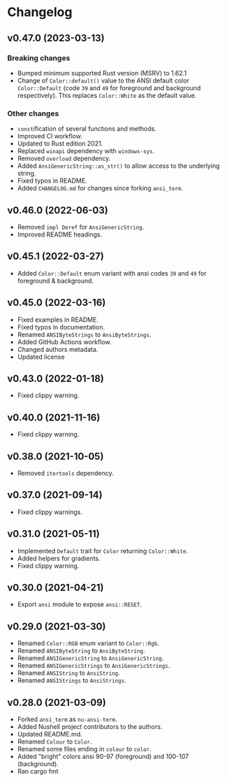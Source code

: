 # Changelog

## v0.47.0 (2023-03-13)

### Breaking changes

- Bumped minimum supported Rust version (MSRV) to 1.62.1
- Change of `Color::default()` value to the ANSI default color `Color::Default` (code `39` and `49` for foreground and background respectively). This replaces `Color::White` as the default value.

### Other changes

- `const`ification of several functions and methods.
- Improved CI workflow.
- Updated to Rust edition 2021.
- Replaced `winapi` dependency with `windows-sys`.
- Removed `overload` dependency.
- Added `AnsiGenericString::as_str()` to allow access to the underlying string.
- Fixed typos in README.
- Added `CHANGELOG.md` for changes since forking `ansi_term`.

## v0.46.0 (2022-06-03)

- Removed `impl Deref` for `AnsiGenericString`.
- Improved README headings.

## v0.45.1 (2022-03-27)

- Added `Color::Default` enum variant with ansi codes `39` and `49` for foreground & background.

## v0.45.0 (2022-03-16)

- Fixed examples in README.
- Fixed typos in documentation.
- Renamed `ANSIByteStrings` to `AnsiByteStrings`.
- Added GitHub Actions workflow.
- Changed authors metadata.
- Updated license

## v0.43.0 (2022-01-18)

- Fixed clippy warning.

## v0.40.0 (2021-11-16)

- Fixed clippy warning.

## v0.38.0 (2021-10-05)

- Removed `itertools` dependency.

## v0.37.0 (2021-09-14)

- Fixed clippy warnings.

## v0.31.0 (2021-05-11)

- Implemented `Default` trait for `Color` returning `Color::White`.
- Added helpers for gradients.
- Fixed clippy warning.

## v0.30.0 (2021-04-21)

- Export `ansi` module to expose `ansi::RESET`.

## v0.29.0 (2021-03-30)

- Renamed `Color::RGB` enum variant to `Color::Rgb`.
- Renamed `ANSIByteString` to `AnsiByteString`.
- Renamed `ANSIGenericString` to `AnsiGenericString`.
- Renamed `ANSIGenericStrings` to `AnsiGenericStrings`.
- Renamed `ANSIString` to `AnsiString`.
- Renamed `ANSIStrings` to `AnsiStrings`.

## v0.28.0 (2021-03-09)

- Forked `ansi_term` as `nu-ansi-term`.
- Added Nushell project contributors to the authors.
- Updated README.md.
- Renamed `Colour` to `Color`.
- Renamed some files ending in `colour` to `color`.
- Added "bright" colors ansi 90-97 (foreground) and 100-107 (background).
- Ran cargo fmt
